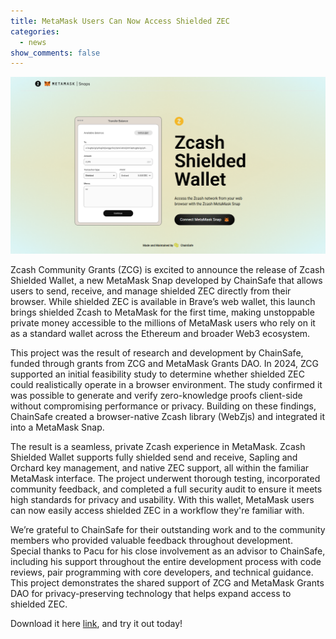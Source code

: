 ```yaml
---
title: MetaMask Users Can Now Access Shielded ZEC
categories:
  - news
show_comments: false
---
```

![Zcash Shielded Wallet](/images/zcash_shielded_wallet.png)

Zcash Community Grants (ZCG) is excited to announce the release of Zcash Shielded Wallet, a new MetaMask Snap developed by ChainSafe that allows users to send, receive, and manage shielded ZEC directly from their browser. While shielded ZEC is available in Brave’s web wallet, this launch brings shielded Zcash to MetaMask for the first time, making unstoppable private money accessible to the millions of MetaMask users who rely on it as a standard wallet across the Ethereum and broader Web3 ecosystem.

This project was the result of research and development by ChainSafe, funded through grants from ZCG and MetaMask Grants DAO. In 2024, ZCG supported an initial feasibility study to determine whether shielded ZEC could realistically operate in a browser environment. The study confirmed it was possible to generate and verify zero-knowledge proofs client-side without compromising performance or privacy. Building on these findings, ChainSafe created a browser-native Zcash library (WebZjs) and integrated it into a MetaMask Snap.

The result is a seamless, private Zcash experience in MetaMask. Zcash Shielded Wallet supports fully shielded send and receive, Sapling and Orchard key management, and native ZEC support, all within the familiar MetaMask interface. The project underwent thorough testing, incorporated community feedback, and completed a full security audit to ensure it meets high standards for privacy and usability. With this wallet, MetaMask users can now easily access shielded ZEC in a workflow they're familiar with.

We’re grateful to ChainSafe for their outstanding work and to the community members who provided valuable feedback throughout development. Special thanks to Pacu for his close involvement as an advisor to ChainSafe, including his support throughout the entire development process with code reviews, pair programming with core developers, and technical guidance. This project demonstrates the shared support of ZCG and MetaMask Grants DAO for privacy-preserving technology that helps expand access to shielded ZEC.

Download it here [link](https://snaps.metamask.io/snap/npm/chainsafe/webzjs-zcash-snap/), and try it out today!
